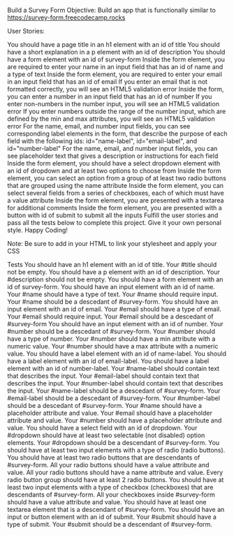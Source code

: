 Build a Survey Form
Objective: Build an app that is functionally similar to https://survey-form.freecodecamp.rocks

User Stories:

You should have a page title in an h1 element with an id of title
You should have a short explanation in a p element with an id of description
You should have a form element with an id of survey-form
Inside the form element, you are required to enter your name in an input field that has an id of name and a type of text
Inside the form element, you are required to enter your email in an input field that has an id of email
If you enter an email that is not formatted correctly, you will see an HTML5 validation error
Inside the form, you can enter a number in an input field that has an id of number
If you enter non-numbers in the number input, you will see an HTML5 validation error
If you enter numbers outside the range of the number input, which are defined by the min and max attributes, you will see an HTML5 validation error
For the name, email, and number input fields, you can see corresponding label elements in the form, that describe the purpose of each field with the following ids: id="name-label", id="email-label", and id="number-label"
For the name, email, and number input fields, you can see placeholder text that gives a description or instructions for each field
Inside the form element, you should have a select dropdown element with an id of dropdown and at least two options to choose from
Inside the form element, you can select an option from a group of at least two radio buttons that are grouped using the name attribute
Inside the form element, you can select several fields from a series of checkboxes, each of which must have a value attribute
Inside the form element, you are presented with a textarea for additional comments
Inside the form element, you are presented with a button with id of submit to submit all the inputs
Fulfill the user stories and pass all the tests below to complete this project. Give it your own personal style. Happy Coding!

Note: Be sure to add <link rel="stylesheet" href="styles.css"> in your HTML to link your stylesheet and apply your CSS

Tests
You should have an h1 element with an id of title.
Your #title should not be empty.
You should have a p element with an id of description.
Your #description should not be empty.
You should have a form element with an id of survey-form.
You should have an input element with an id of name.
Your #name should have a type of text.
Your #name should require input.
Your #name should be a descedant of #survey-form.
You should have an input element with an id of email.
Your #email should have a type of email.
Your #email should require input.
Your #email should be a descedant of #survey-form
You should have an input element with an id of number.
Your #number should be a descedant of #survey-form.
Your #number should have a type of number.
Your #number should have a min attribute with a numeric value.
Your #number should have a max attribute with a numeric value.
You should have a label element with an id of name-label.
You should have a label element with an id of email-label.
You should have a label element with an id of number-label.
Your #name-label should contain text that describes the input.
Your #email-label should contain text that describes the input.
Your #number-label should contain text that describes the input.
Your #name-label should be a descedant of #survey-form.
Your #email-label should be a descedant of #survey-form.
Your #number-label should be a descedant of #survey-form.
Your #name should have a placeholder attribute and value.
Your #email should have a placeholder attribute and value.
Your #number should have a placeholder attribute and value.
You should have a select field with an id of dropdown.
Your #dropdown should have at least two selectable (not disabled) option elements.
Your #dropdown should be a descendant of #survey-form.
You should have at least two input elements with a type of radio (radio buttons).
You should have at least two radio buttons that are descendants of #survey-form.
All your radio buttons should have a value attribute and value.
All your radio buttons should have a name attribute and value.
Every radio button group should have at least 2 radio buttons.
You should have at least two input elements with a type of checkbox (checkboxes) that are descendants of #survey-form.
All your checkboxes inside #survey-form should have a value attribute and value.
You should have at least one textarea element that is a descendant of #survey-form.
You should have an input or button element with an id of submit.
Your #submit should have a type of submit.
Your #submit should be a descendant of #survey-form.

